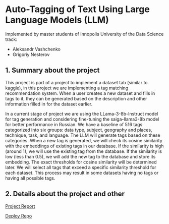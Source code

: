 # Auto-Tagging of Text Using Large Language Models (LLM)

Implemented by master students of Innopolis University of the Data Science track:
* Aleksandr Vashchenko
* Grigoriy Nesterov

## 1. Summary about the project

This project is part of a project to implement a dataset tab (similar to kaggle), in this project we are implementing a tag matching recommendation system. When a user creates a new dataset and fills in tags to it, they can be generated based on the description and other information filled in for the dataset earlier.

In a current stage of project we are using the LLama-3-8b-Instruct model for tag generation and considering fine-tuning the saiga-llama3-8b model for better performance in Russian. We have a baseline of 516 tags categorized into six groups: data type, subject, geography and places, technique, task, and language. The LLM will generate tags based on these categories. When a new tag is generated, we will check its cosine similarity with the embeddings of existing tags in our database. If the similarity is high (around 1), we will use the existing tag from the database. If the similarity is low (less than 0.5), we will add the new tag to the database and store its embedding. The exact thresholds for cosine similarity will be determined later. We will select all tags that exceed a specific similarity threshold for each dataset. This process may result in some datasets having no tags or having all possible tags.

## 2. Details about the project and other

[Project Report](https://www.overleaf.com/read/qfrkdtkcgrpn#4d989a)

[Deploy Repo](https://gitlab.pg.innopolis.university/g.nesterov/tab-with-datasets-aes-ml-deploy/-/tree/main/tab_with_datasets_aes_ml_docker_compose/tags_generator?ref_type=heads)